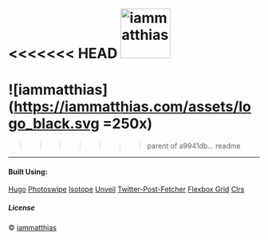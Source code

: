 <<<<<<< HEAD
<img src="https://iammatthias.com/assets/logo_black.svg" alt="iammatthias" style="width: 100px;"/>
=======
# ![iammatthias](https://iammatthias.com/assets/logo_black.svg =250x)
>>>>>>> parent of a9941db... readme

---
#### Built Using:
[Hugo](https://gohugo.io)
[Photoswipe](http://photoswipe.com)
[Isotope](http://isotope.metafizzy.co)
[Unveil](https://github.com/michael/unveil)
[Twitter-Post-Fetcher](https://github.com/jasonmayes/Twitter-Post-Fetcher)
[Flexbox Grid](http://flexboxgrid.com)
[Clrs](http://clrs.cc)



##### License
© [iammatthias](https://iammatthias.com)

